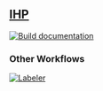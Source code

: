 ## [IHP](https://github.com/RCOS-IHP/IHP)
[![Build documentation](https://github.com/RCOS-IHP/IHP/actions/workflows/docs.yml/badge.svg)](https://github.com/RCOS-IHP/IHP/actions/workflows/docs.yml) 

### Other Workflows
[![Labeler](https://github.com/RCOS-IHP/IHP/actions/workflows/label.yml/badge.svg)](https://github.com/RCOS-IHP/IHP/actions/workflows/label.yml) 

